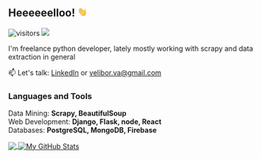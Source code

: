 
## Heeeeeelloo! <img src="./wave.gif" width="20px">

![visitors](https://visitor-badge.glitch.me/badge?page_id=velibor7)
![](https://img.shields.io/badge/OS-Linux-informational?style=flat&logo=linux&logoColor=white&color=2bbc8a)

I'm freelance python developer, lately mostly working with scrapy and data extraction in general


📫 Let's talk: [LinkedIn](https://www.linkedin.com/in/veliborvasiljevic) or velibor.va@gmail.com <br>

### Languages and Tools
Data Mining: **Scrapy, BeautifulSoup** <br>
Web Development: **Django, Flask, node, React** <br>
Databases: **PostgreSQL, MongoDB, Firebase** <br>


<a href="https://github.com/velibor7/velibor7">
  <img align="center" src="https://github-readme-stats.vercel.app/api/top-langs/?username=velibor7&hide=css,html&title_color=ffffff&text_color=c9cacc&icon_color=2bbc8a&bg_color=1d1f21" />
</a>
<a href="https://github.com/velibor7/velibor7">
  <img align="center" src="https://github-readme-stats.vercel.app/api?username=velibor7&show_icons=true&line_height=27&count_private=true&title_color=ffffff&text_color=c9cacc&icon_color=2bbc8a&bg_color=1d1f21" alt="My GitHub Stats" />
</a>
